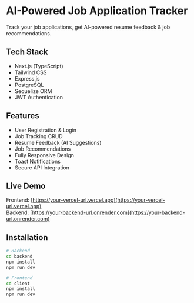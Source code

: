 # AI-Powered Job Application Tracker

Track your job applications, get AI-powered resume feedback & job recommendations.

## Tech Stack

- Next.js (TypeScript)
- Tailwind CSS
- Express.js
- PostgreSQL
- Sequelize ORM
- JWT Authentication

## Features

- User Registration & Login
- Job Tracking CRUD
- Resume Feedback (AI Suggestions)
- Job Recommendations
- Fully Responsive Design
- Toast Notifications
- Secure API Integration

## Live Demo

Frontend: [https://your-vercel-url.vercel.app](https://your-vercel-url.vercel.app)  
Backend: [https://your-backend-url.onrender.com](https://your-backend-url.onrender.com)

## Installation

```bash
# Backend
cd backend
npm install
npm run dev

# Frontend
cd client
npm install
npm run dev
```
